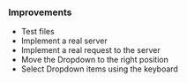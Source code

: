 ### Improvements
- Test files
- Implement a real server
- Implement a real request to the server
- Move the Dropdown to the right position
- Select Dropdown items using the keyboard
